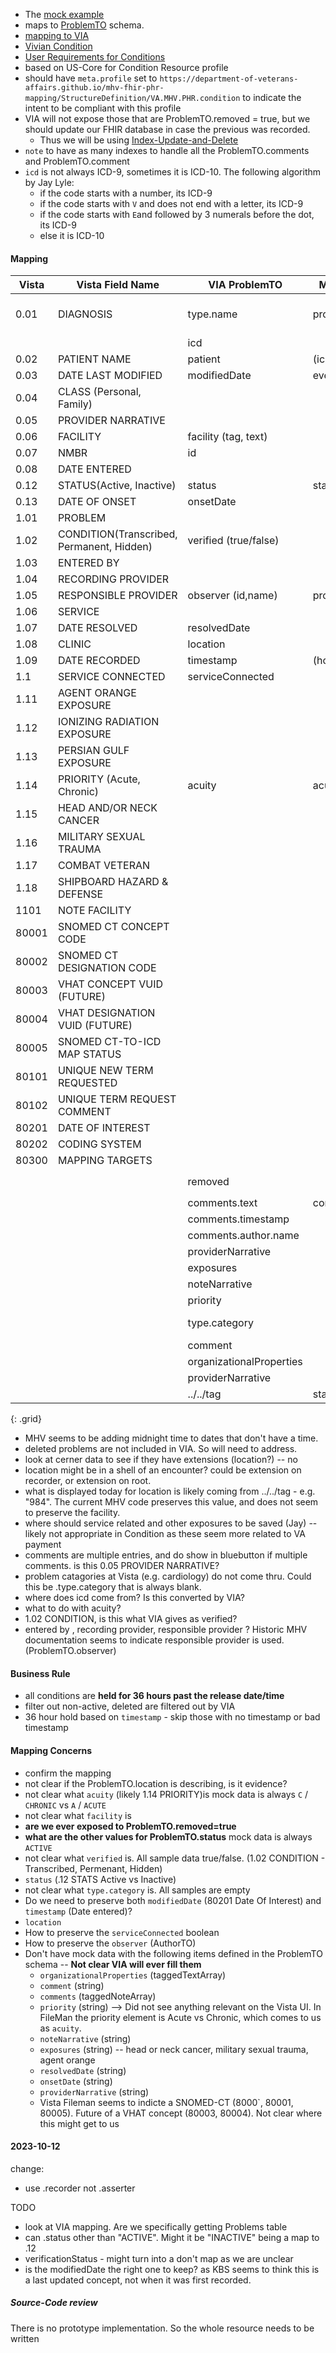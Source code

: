 
- The [mock example](https://github.com/department-of-veterans-affairs/mhv-fhir-phr-mapping/blob/main/mocks/problems.xml) 
- maps to [ProblemTO](https://github.com/department-of-veterans-affairs/mhv-np-via-wsclient/blob/development/src/main/resources/VIA_v4.0.7_uat.wsdl) schema. 
- [mapping to VIA](StructureDefinition-VA.MHV.PHR.condition-mappings.html#mappings-for-via-to-mhv-fhir-phr-problemto)
- [Vivian Condition](https://vivian.worldvista.org/dox/Global_XkFVUE5QUk9C.html)
- [User Requirements for Conditions](https://github.com/department-of-veterans-affairs/va.gov-team/blob/master/products/health-care/digital-health-modernization/mhv-to-va.gov/medical-records/data-domains/health-issues/health-issues-brief.md)
- based on US-Core for Condition Resource profile
- should have `meta.profile` set to `https://department-of-veterans-affairs.github.io/mhv-fhir-phr-mapping/StructureDefinition/VA.MHV.PHR.condition` to indicate the intent to be compliant with this profile
- VIA will not expose those that are ProblemTO.removed = true, but we should update our FHIR database in case the previous was recorded.
  - Thus we will be using [Index-Update-and-Delete](background.html#entered-in-error)
- `note` to have as many indexes to handle all the ProblemTO.comments and ProblemTO.comment
- `icd` is not always ICD-9, sometimes it is ICD-10. The following algorithm by Jay Lyle:
  - if the code starts with a number, its ICD-9
  - if the code starts with `V` and does not end with a letter, its ICD-9
  - if the code starts with `E`and followed by 3 numerals before the dot, its ICD-9
  - else it is ICD-10

#### Mapping

| Vista | Vista Field Name          | VIA ProblemTO       |   MHV eVault      | FHIR Condition    | Confidence |
|-------|-------------------------- |---------------------|-------------------|-------------------|------------|
| 0.01  | DIAGNOSIS                 | type.name           | problem           | code.text         | string including SCT
|       |                           | icd                 |                   | code.coding (icd) |
| 0.02  | PATIENT NAME              | patient             | (icn)             | subject           |
| 0.03  | DATE LAST MODIFIED        | modifiedDate        | eventTime         |                   | see note
| 0.04  | CLASS (Personal, Family)  |
| 0.05  | PROVIDER NARRATIVE        |                     |                   |
| 0.06  | FACILITY                  | facility (tag, text) |                  |                   |
| 0.07  | NMBR                      | id                  |                   | identifier        |
| 0.08  | DATE ENTERED              
| 0.12  | STATUS(Active, Inactive)  | status              | status            | clinicalStatus    |
| 0.13  | DATE OF ONSET             | onsetDate           |                   | onsetDateTime     |
| 1.01  | PROBLEM                   |                     |
| 1.02  | CONDITION(Transcribed, Permanent, Hidden) | verified (true/false)  |             |verificationStatus | ?
| 1.03  | ENTERED BY                |                     |                   |                   | ?
| 1.04  | RECORDING PROVIDER        |                     |                   |                   | ?
| 1.05  | RESPONSIBLE PROVIDER      | observer (id,name)  | provider          | recorder          | ?
| 1.06  | SERVICE
| 1.07  | DATE RESOLVED             | resolvedDate        |                   | abatementDateTime | 
| 1.08  | CLINIC                    | location            |                   | ? recorder[location] | 
| 1.09  | DATE RECORDED             | timestamp           | (hold)            | recordedDate      | see note
| 1.1   | SERVICE CONNECTED         | serviceConnected    |                   | ?                 | true/false
| 1.11  | AGENT ORANGE EXPOSURE
| 1.12  | IONIZING RADIATION EXPOSURE
| 1.13  | PERSIAN GULF EXPOSURE
| 1.14  | PRIORITY (Acute, Chronic) | acuity              | acuity            | ?                 |
| 1.15  | HEAD AND/OR NECK CANCER
| 1.16  | MILITARY SEXUAL TRAUMA
| 1.17  | COMBAT VETERAN
| 1.18  | SHIPBOARD HAZARD & DEFENSE
| 1101  | NOTE FACILITY
| 80001 | SNOMED CT CONCEPT CODE
| 80002 | SNOMED CT DESIGNATION CODE
| 80003 | VHAT CONCEPT VUID (FUTURE)
| 80004 | VHAT DESIGNATION VUID (FUTURE)
| 80005 | SNOMED CT-TO-ICD MAP STATUS
| 80101 | UNIQUE NEW TERM REQUESTED
| 80102 | UNIQUE TERM REQUEST COMMENT
| 80201 | DATE OF INTEREST
| 80202 | CODING SYSTEM
| 80300 | MAPPING TARGETS
|       |                           | removed             |                   |                   | data is `false`
|       |                           | comments.text       | comments          | note[*].text      |
|       |                           | comments.timestamp  |                   | note[*].time      |
|       |                           | comments.author.name |                  | note[*].authorString |
|       |                           | providerNarrative   |                   |           | no data
|       |                           | exposures           |                   |           | no data
|       |                           | noteNarrative       |                   |           | no data
|       |                           | priority            |                   |           | no data
|       |                           | type.category       |                   |           | data is empty
|       |                           | comment             |                   |           | no data
|       |                           | organizationalProperties |              |           | no data
|       |                           | providerNarrative   |                   |           | no data
|       |                           | ../../tag           | stationNumber     | ? recorder[]
{: .grid}

- MHV seems to be adding midnight time to dates that don't have a time.
- deleted problems are not included in VIA. So will need to address.
- look at cerner data to see if they have extensions (location?) -- no
- location might be in a shell of an encounter? could be extension on recorder, or extension on root.
- what is displayed today for location is likely coming from ../../tag - e.g. "984". The current MHV code preserves this value, and does not seem to preserve the facility.
- where should service related and other exposures to be saved (Jay) -- likely not appropriate in Condition as these seem more related to VA payment
- comments are multiple entries, and do show in bluebutton if multiple comments. is this 0.05 PROVIDER NARRATIVE?
- problem catagories at Vista (e.g. cardiology) do not come thru. Could this be .type.category that is always blank.
- where does icd come from? Is this converted by VIA?
- what to do with acuity?
- 1.02 CONDITION, is this what VIA gives as verified?
- entered by , recording provider, responsible provider ? Historic MHV documentation seems to indicate responsible provider is used. (ProblemTO.observer)

#### Business Rule

- all conditions are **held for 36 hours past the release date/time**
- filter out non-active, deleted are filtered out by VIA
- 36 hour hold based on `timestamp` - skip those with no timestamp or bad timestamp

#### Mapping Concerns

- confirm the mapping
- not clear if the ProblemTO.location is describing, is it evidence?
- not clear what `acuity` (likely 1.14 PRIORITY)is mock data is always `C` / `CHRONIC` vs `A` / `ACUTE`
- not clear what `facility` is
- **are we ever exposed to ProblemTO.removed=true**
- **what are the other values for ProblemTO.status** mock data is always `ACTIVE`
- not clear what `verified` is. All sample data true/false. (1.02 CONDITION - Transcribed, Permenant, Hidden)
- `status` (.12 STATS Active vs Inactive)
- not clear what `type.category` is. All samples are empty
- Do we need to preserve both `modifiedDate` (80201 Date Of Interest) and `timestamp` (Date entered)?
- `location`
- How to preserve the `serviceConnected` boolean
- How to preserve the `observer` (AuthorTO)
- Don't have mock data with the following items defined in the ProblemTO schema -- **Not clear VIA will ever fill them**
  - `organizationalProperties` (taggedTextArray)
  - `comment` (string)
  - `comments` (taggedNoteArray)
  - `priority` (string)  --> Did not see anything relevant on the Vista UI. In FileMan the priority element is Acute vs Chronic, which comes to us as `acuity`.
  - `noteNarrative` (string)
  - `exposures` (string) -- head or neck cancer, military sexual trauma, agent orange
  - `resolvedDate` (string)
  - `onsetDate` (string)
  - `providerNarrative` (string)
  - Vista Fileman seems to indicte a SNOMED-CT (8000`, 80001, 80005). Future of a VHAT concept (80003, 80004). Not clear where this might get to us

#### 2023-10-12

change:
- use .recorder not .asserter

TODO
- look at VIA mapping. Are we specifically getting Problems table
- can .status other than "ACTIVE". Might it be "INACTIVE" being a map to .12
- verificationStatus - might turn into a don't map as we are unclear
- is the modifiedDate the right one to keep? as KBS seems to think this is a last updated concept, not when it was first recorded.

##### Source-Code review

There is no prototype implementation. So the whole resource needs to be written

